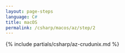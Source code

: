 ```yaml
---
layout: page-steps
language: C#
title: macOS
permalink: /csharp/macos/az/step/2
---
```


{% include partials/csharp/az-crudunix.md %}
